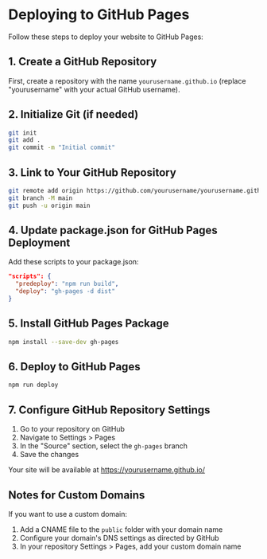 
# Deploying to GitHub Pages

Follow these steps to deploy your website to GitHub Pages:

## 1. Create a GitHub Repository

First, create a repository with the name `yourusername.github.io` (replace "yourusername" with your actual GitHub username).

## 2. Initialize Git (if needed)

```bash
git init
git add .
git commit -m "Initial commit"
```

## 3. Link to Your GitHub Repository

```bash
git remote add origin https://github.com/yourusername/yourusername.github.io.git
git branch -M main
git push -u origin main
```

## 4. Update package.json for GitHub Pages Deployment

Add these scripts to your package.json:

```json
"scripts": {
  "predeploy": "npm run build",
  "deploy": "gh-pages -d dist"
}
```

## 5. Install GitHub Pages Package

```bash
npm install --save-dev gh-pages
```

## 6. Deploy to GitHub Pages

```bash
npm run deploy
```

## 7. Configure GitHub Repository Settings

1. Go to your repository on GitHub
2. Navigate to Settings > Pages
3. In the "Source" section, select the `gh-pages` branch
4. Save the changes

Your site will be available at https://yourusername.github.io/

## Notes for Custom Domains

If you want to use a custom domain:

1. Add a CNAME file to the `public` folder with your domain name
2. Configure your domain's DNS settings as directed by GitHub
3. In your repository Settings > Pages, add your custom domain name
